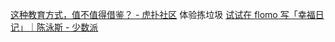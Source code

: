 [这种教育方式，值不值得借鉴？ - 虎扑社区](https://bbs.hupu.com/42918002.html)
	体验拣垃圾
[试试在 flomo 写「幸福日记」｜陈泳斯 - 少数派](https://sspai.com/post/66685)